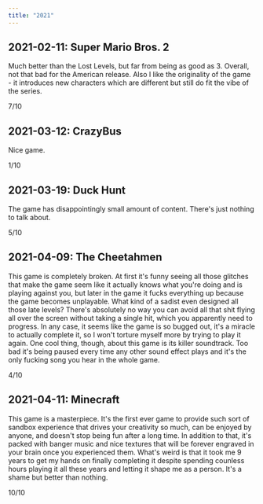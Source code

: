 ```yaml
---
title: "2021"
---
```


## 2021-02-11: Super Mario Bros. 2

Much better than the Lost Levels, but far from being as good as 3.
Overall, not that bad for the American release. Also I like the
originality of the game - it introduces new characters which are
different but still do fit the vibe of the series.

7/10

## 2021-03-12: CrazyBus

Nice game.

1/10

## 2021-03-19: Duck Hunt

The game has disappointingly small amount of content. There's just
nothing to talk about.

5/10

## 2021-04-09: The Cheetahmen

This game is completely broken. At first it's funny seeing all those
glitches that make the game seem like it actually knows what you're
doing and is playing against you, but later in the game it fucks
everything up because the game becomes unplayable. What kind of a
sadist even designed all those late levels? There's absolutely no way
you can avoid all that shit flying all over the screen without taking
a single hit, which you apparently need to progress. In any case, it
seems like the game is so bugged out, it's a miracle to actually
complete it, so I won't torture myself more by trying to play it
again. One cool thing, though, about this game is its killer
soundtrack. Too bad it's being paused every time any other sound
effect plays and it's the only fucking song you hear in the whole
game.

4/10

## 2021-04-11: Minecraft

This game is a masterpiece. It's the first ever game to provide such
sort of sandbox experience that drives your creativity so much, can be
enjoyed by anyone, and doesn't stop being fun after a long time. In
addition to that, it's packed with banger music and nice textures that
will be forever engraved in your brain once you experienced them.
What's weird is that it took me 9 years to get my hands on finally
completing it despite spending counless hours playing it all these
years and letting it shape me as a person. It's a shame but better
than nothing.

10/10

